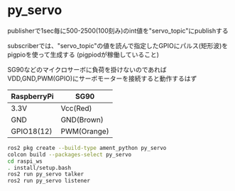 # py_servo

publisherで1sec毎に500-2500(100刻み)のint値を"servo_topic"にpublishする

subscriberでは、"servo_topic"の値を読んで指定したGPIOにパルス(矩形波)をpigpioを使って生成する
(pigpiodが稼働していること)

SG90などのマイクロサーボに負荷を掛けないのであればVDD,GND,PWM(GPIO)にサーボモーターを接続すると動作するはず

|RaspberryPi|SG90|
|--|--|
|3.3V|Vcc(Red)|
|GND|GND(Brown)|
|GPIO18(12)|PWM(Orange)|



```bash
ros2 pkg create --build-type ament_python py_servo
colcon build --packages-select py_servo
cd raspi_ws
. install/setup.bash
ros2 run py_servo talker
ros2 run py_servo listener
```
